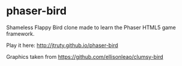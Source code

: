 phaser-bird
===========

Shameless Flappy Bird clone made to learn the Phaser HTML5 game framework.

Play it here: http://jtruty.github.io/phaser-bird

Graphics taken from https://github.com/ellisonleao/clumsy-bird
